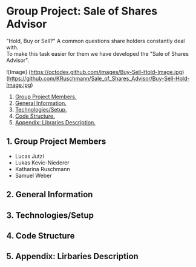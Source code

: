 # Group Project: Sale of Shares Advisor

"Hold, Buy or Sell?" A common questions share holders constantly deal with. <br>
To make this task easier for them we have developed the "Sale of Shares Advisor". 

![Image]
(https://octodex.github.com/images/Buy-Sell-Hold-Image.jpg)
(https://github.com/KRuschmann/Sale_of_Shares_Advisor/Buy-Sell-Hold-Image.jpg)

1. [ Group Project Members. ](#memb)
2. [ General Information. ](#desc)
3. [ Technologies/Setup. ](#usage)
4. [ Code Structure. ](#code)
5. [ Appendix: Libraries Description. ](#app)

<a name="memb"></a>
## 1. Group Project Members
- Lucas Jutzi
- Lukas Kevic-Niederer
- Katharina Ruschmann
- Samuel Weber

<a name="desc"></a>
## 2. General Information

<a name="usage"></a>
## 3. Technologies/Setup

<a name="code"></a>
## 4. Code Structure


<a name="app"></a>
## 5. Appendix: Lirbaries Description


